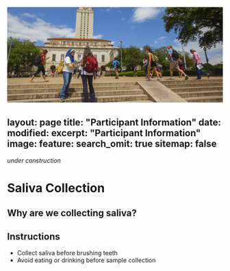 ![](/images/UT_students.jpg)
---
layout: page
title: "Participant Information"
date:
modified:
excerpt: "Participant Information"
image:
  feature:
search_omit: true
sitemap: false
---

*under construction*

# Saliva Collection

## Why are we collecting saliva?

## Instructions

- Collect saliva before brushing teeth
- Avoid eating or drinking before sample collection
